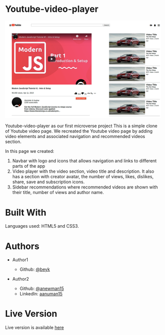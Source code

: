 # Youtube-video-player

![App Screenshot](app_screenshot.png)

Youtube-video-player as our first microverse project
This is a simple clone of Youtube video page. We recreated the Youtube video page by adding video elements and associated navigation and recommended videos section.

In this page we created:
1. Navbar with logo and icons that allows navigation and links to different parts of the app
2. Video player with the video section, video title and description. It also has a section with creator avatar, the number of views, likes, dislikes, share, save and subscription icons.
3. Sidebar recommendations where recommended videos are shown with their title, number of views and author name.

# Built With
Languages used: HTML5 and CSS3.

# Authors
* Author1
  * Github: [@beyk](https://github.com/beyk)

* Author2
  * Github: [@anewman15](https://github.com/anewman15)
  * LinkedIn: [aanuman15](https://www.linkedin.com/in/aanuman15/)

# Live Version
Live version is available [here](https://rawcdn.githack.com/beyk/Youtube-video-player/90dfe270cd6071a0576ea7cd3e9fa2d7c24f15a3/Youtube-clone.html)